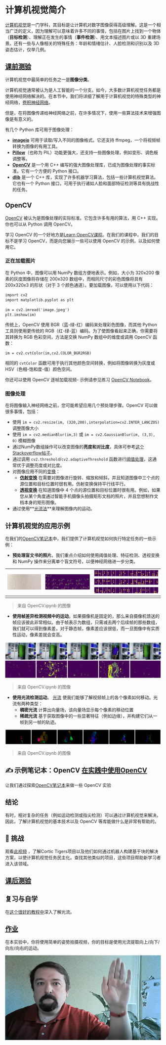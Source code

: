 # 计算机视觉简介

[计算机视觉](https://wikipedia.org/wiki/Computer_vision)是一门学科，其目标是让计算机对数字图像获得高级理解。这是一个相当广泛的定义，因为理解可以意味着许多不同的事情，包括在图片上找到一个物体（**目标检测**）、理解正在发生的事情（**事件检测**）、用文本描述图片或以 3D 重建场景。还有一些与人像相关的特殊任务：年龄和情绪估计、人脸检测和识别以及 3D 姿态估计，仅举几例。

## [ 课前测验](https://red-field-0a6ddfd03.1.azurestaticapps.net/quiz/106)

计算机视觉中最简单的任务之一是**图像分类**。

计算机视觉通常被认为是人工智能的一个分支。如今，大多数计算机视觉任务都是使用神经网络解决的。在本节中，我们将详细了解用于计算机视觉的特殊类型的神经网络，[卷积神经网络](https://chat.openai.com/07-ConvNets/README.md)。

但是，在将图像传递给神经网络之前，在许多情况下，使用一些算法技术来增强图像是有意义的。

有几个 Python 库可用于图像处理：

- **[imageio](https://imageio.readthedocs.io/en/stable/)**  可用于读取/写入不同的图像格式。它还支持 ffmpeg，一个将视频帧转换为图像的有用工具。
- **[Pillow](https://pillow.readthedocs.io/en/stable/index.html)**（也称为 PIL）功能更强大，还支持一些图像处理，例如变形、调色板调整等。
- **[OpenCV](https://opencv.org/)** 是一个用 C++ 编写的强大图像处理库，已成为图像处理的事实标准。它有一个方便的 Python 接口。
- **[dlib](http://dlib.net/)**  是一个 C++ 库，实现了许多机器学习算法，包括一些计算机视觉算法。它也有一个 Python 接口，可用于执行诸如人脸和面部特征检测等具有挑战性的任务。

## OpenCV

[OpenCV](https://opencv.org/)  被认为是图像处理的实际标准。它包含许多有用的算法，用 C++ 实现。你也可以从 Python 调用 OpenCV。

学习 OpenCV 的一个好地方是[Learn OpenCV课程](https://learnopencv.com/getting-started-with-opencv/)。在我们的课程中，我们的目标不是学习 OpenCV，而是向您展示一些可以使用 OpenCV 的示例，以及如何使用它。

###  正在加载图片

在 Python 中，图像可以用 NumPy 数组方便地表示。例如，大小为 320x200 像素的灰度图像将存储在 200x320 数组中，而相同尺寸的彩色图像将具有 200x320x3 的形状（对于 3 个颜色通道）。要加载图像，可以使用以下代码：

```
import cv2
import matplotlib.pyplot as plt

im = cv2.imread('image.jpeg')
plt.imshow(im)
```

传统上，OpenCV 使用 BGR（蓝-绿-红）编码来处理彩色图像，而其他 Python 工具则使用更传统的 RGB（红-绿-蓝）编码。为了使图像看起来正确，你需要将其转换为 RGB 色彩空间，方法是交换 NumPy 数组中的维度或调用 OpenCV 函数：

```
im = cv2.cvtColor(im,cv2.COLOR_BGR2RGB)
```

相同的 `cvtColor` 函数可用于执行其他颜色空间转换，例如将图像转换为灰度或 HSV（色相-饱和度-值）颜色空间。

你还可以使用 OpenCV 逐帧加载视频- 示例请参见练习 [OpenCV Notebook](https://chat.openai.com/c/OpenCV.ipynb)。

###  图像处理

在将图像输入神经网络之前，您可能希望应用几个预处理步骤。OpenCV 可以做很多事情，包括：

- 使用 `im = cv2.resize(im, (320,200),interpolation=cv2.INTER_LANCZOS)` 调整图像大小
- 使用 `im = cv2.medianBlur(im,3)` 或 `im = cv2.GaussianBlur(im, (3,3), 0)` 模糊图像
- 通过NumPy数组操作可以改变图像的**亮度和对比度**，具体可参考[这个Stackoverflow帖子](https://stackoverflow.com/questions/39308030/how-do-i-increase-the-contrast-of-an-image-in-python-opencv)。
- 通过调用 `cv2.threshold`/`cv2.adaptiveThreshold` 函数进行[阈值处理](https://docs.opencv.org/4.x/d7/d4d/tutorial_py_thresholding.html)，这通常优于调整亮度或对比度。
- 对图像应用不同的[变换](https://docs.opencv.org/4.5.5/da/d6e/tutorial_py_geometric_transformations.html)：
  - **[仿射变换](https://docs.opencv.org/4.5.5/d4/d61/tutorial_warp_affine.html)** 在需要对图像进行旋转、缩放和倾斜，并且知道图像中三个点的源位置和目标位置时很有用。仿射变换保持平行线平行。
  - **[透视变换](https://medium.com/analytics-vidhya/opencv-perspective-transformation-9edffefb2143)** 在知道图像中 4 个点的源位置和目标位置时很有用。例如，如果您从某个角度通过智能手机摄像头拍摄矩形文档的照片，并且您想制作文档本身的矩形图像。
- 通过使用**[光流法](https://docs.opencv.org/4.5.5/d4/dee/tutorial_optical_flow.html)**来理解图像内的运动。

## 计算机视觉的应用示例

在我们的[OpenCV笔记本](https://chat.openai.com/c/OpenCV.ipynb)中，我们提供了计算机视觉如何执行特定任务的一些示例：

- **预处理盲文书的照片**。我们重点介绍如何使用阈值处理、特征检测、透视变换和 NumPy 操作来分离单个盲文符号，以便神经网络进一步分类。

| [![Braille Image](https://github.com/happyzjp/AI-For-Beginners/raw/main/translations/zh_cn/4-ComputerVision/06-IntroCV/data/braille.jpeg)](https://github.com/happyzjp/AI-For-Beginners/blob/main/translations/zh_cn/4-ComputerVision/06-IntroCV/data/braille.jpeg) | [![Braille Image Pre-processed](https://github.com/happyzjp/AI-For-Beginners/raw/main/translations/zh_cn/4-ComputerVision/06-IntroCV/images/braille-result.png)](https://github.com/happyzjp/AI-For-Beginners/blob/main/translations/zh_cn/4-ComputerVision/06-IntroCV/images/braille-result.png) | [![Braille Symbols](https://github.com/happyzjp/AI-For-Beginners/raw/main/translations/zh_cn/4-ComputerVision/06-IntroCV/images/braille-symbols.png)](https://github.com/happyzjp/AI-For-Beginners/blob/main/translations/zh_cn/4-ComputerVision/06-IntroCV/images/braille-symbols.png) |
| ------------------------------------------------------------ | ------------------------------------------------------------ | ------------------------------------------------------------ |
|                                                              |                                                              |                                                              |

>  来自 OpenCV.ipynb 的图像

- **使用帧差异检测视频中的运动**。如果摄像机是固定的，那么来自摄像机馈送的帧应该彼此非常相似。由于帧表示为数组，只需减去两个后续帧的那些数组，我们就可以得到像素差，对于静态帧，像素差应该很低，而一旦图像中有实质性运动，像素差就会变高。

[![Image of video frames and frame differences](https://github.com/happyzjp/AI-For-Beginners/raw/main/translations/zh_cn/4-ComputerVision/06-IntroCV/images/frame-difference.png)](https://github.com/happyzjp/AI-For-Beginners/blob/main/translations/zh_cn/4-ComputerVision/06-IntroCV/images/frame-difference.png)

>  来自 OpenCV.ipynb 的图像

- **使用光流检测运动**。 [光流](https://docs.opencv.org/3.4/d4/dee/tutorial_optical_flow.html) 使我们能够了解视频帧上的各个像素如何移动。光流有两种类型：
  - **稠密光流** 计算出向量场，该向量场显示每个像素的移动位置
  - **稀疏光流** 基于获取图像中的一些显著特征（例如边缘），并构建它们从一帧到另一帧的轨迹。

[![Image of Optical Flow](https://github.com/happyzjp/AI-For-Beginners/raw/main/translations/zh_cn/4-ComputerVision/06-IntroCV/images/optical.png)](https://github.com/happyzjp/AI-For-Beginners/blob/main/translations/zh_cn/4-ComputerVision/06-IntroCV/images/optical.png)

>  来自 OpenCV.ipynb 的图像

## ✍️ 示例笔记本：OpenCV  [在实践中使用OpenCV](https://chat.openai.com/c/OpenCV.ipynb)

让我们通过探索[OpenCV笔记本](https://chat.openai.com/c/OpenCV.ipynb)来做一些 OpenCV 实验

##  结论

有时，相对复杂的任务（例如运动检测或指尖检测）可以通过计算机视觉来解决。因此，了解计算机视觉的基本技术以及 OpenCV 等库能做什么是非常有帮助的。

##  🚀 挑战

观看[此视频](https://docs.microsoft.com/shows/ai-show/ai-show--2021-opencv-ai-competition--grand-prize-winners--cortic-tigers--episode-32?WT.mc_id=academic-77998-cacaste) ，了解Cortic Tigers项目以及他们如何通过机器人构建基于块的解决方案，以使计算机视觉任务民主化。查找其他类似的项目，这些项目帮助新学习者进入该领域。

## [ 课后测验](https://red-field-0a6ddfd03.1.azurestaticapps.net/quiz/206)

##  复习与自学

在[这个很好的教程中](https://learnopencv.com/optical-flow-in-opencv/)深入了解光流。

## [ 作业](https://github.com/happyzjp/AI-For-Beginners/blob/main/translations/zh_cn/4-ComputerVision/06-IntroCV/lab/README.md)

在本实验中，你将使用简单的姿势拍摄视频，你的目标是使用光流提取向上/向下/向左/向右的运动。

[![Palm Movement Frame](https://github.com/happyzjp/AI-For-Beginners/raw/main/translations/zh_cn/4-ComputerVision/06-IntroCV/images/palm-movement.png)](https://github.com/happyzjp/AI-For-Beginners/blob/main/translations/zh_cn/4-ComputerVision/06-IntroCV/images/palm-movement.png)